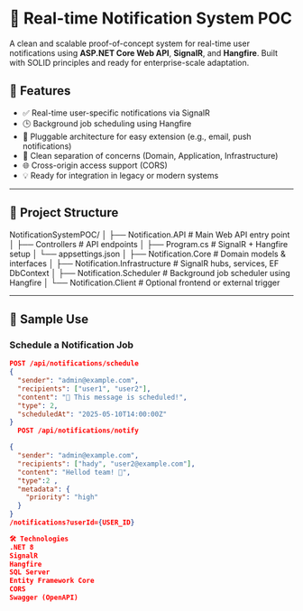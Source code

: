# 🔔 Real-time Notification System POC

A clean and scalable proof-of-concept system for real-time user notifications using **ASP.NET Core Web API**, **SignalR**, and **Hangfire**. Built with SOLID principles and ready for enterprise-scale adaptation.

## 🚀 Features

- ✅ Real-time user-specific notifications via SignalR
- 🕒 Background job scheduling using Hangfire
- 🔌 Pluggable architecture for easy extension (e.g., email, push notifications)
- 🧱 Clean separation of concerns (Domain, Application, Infrastructure)
- 🌐 Cross-origin access support (CORS)
- 💡 Ready for integration in legacy or modern systems

---

## 📁 Project Structure

NotificationSystemPOC/
│
├── Notification.API # Main Web API entry point
│ ├── Controllers # API endpoints
│ ├── Program.cs # SignalR + Hangfire setup
│ └── appsettings.json
│
├── Notification.Core # Domain models & interfaces
│
├── Notification.Infrastructure # SignalR hubs, services, EF DbContext
│
├── Notification.Scheduler # Background job scheduler using Hangfire
│
└── Notification.Client # Optional frontend or external trigger


---

## 🧪 Sample Use

### Schedule a Notification Job

```json
POST /api/notifications/schedule
{
  "sender": "admin@example.com",
  "recipients": ["user1", "user2"],
  "content": "📅 This message is scheduled!",
  "type": 2,
  "scheduledAt": "2025-05-10T14:00:00Z"
}
  POST /api/notifications/notify

{
  "sender": "admin@example.com",
  "recipients": ["hady", "user2@example.com"],
  "content": "Hellod team! 🔔",
  "type":2 ,
  "metadata": {
    "priority": "high"
  }
}
/notifications?userId={USER_ID}

🛠️ Technologies
.NET 8
SignalR
Hangfire
SQL Server
Entity Framework Core
CORS
Swagger (OpenAPI)


